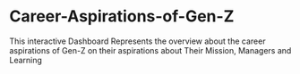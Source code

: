 # Career-Aspirations-of-Gen-Z
This interactive Dashboard Represents the overview about the career aspirations of Gen-Z on their aspirations about Their Mission, Managers and Learning

